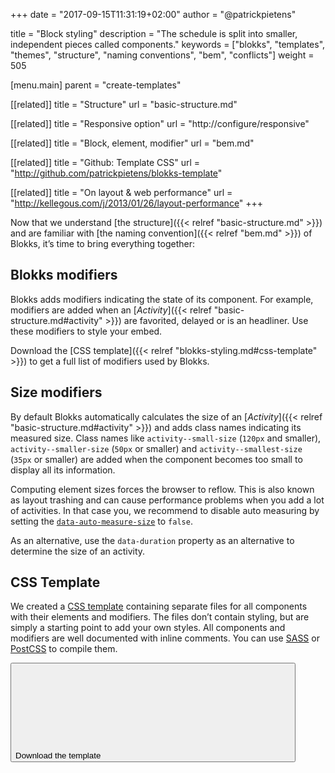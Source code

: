 +++
date            = "2017-09-15T11:31:19+02:00"
author          = "@patrickpietens"

title           = "Block styling"
description     = "The schedule is split into smaller, independent pieces called components."
keywords        = ["blokks", "templates", "themes", "structure", "naming conventions", "bem", "conflicts"]
weight          = 505

[menu.main]
parent          = "create-templates"

[[related]]
title = "Structure"
url = "basic-structure.md"

[[related]]
title = "Responsive option"
url = "http://configure/responsive"

[[related]]
title = "Block, element, modifier"
url = "bem.md"

[[related]]
title = "Github: Template CSS"
url = "http://github.com/patrickpietens/blokks-template"

[[related]]
title = "On layout & web performance"
url = "http://kellegous.com/j/2013/01/26/layout-performance"
+++

Now that we understand [the structure]({{< relref "basic-structure.md" >}}) and are familiar with [the naming convention]({{< relref "bem.md" >}}) of Blokks, it’s time to bring everything together:

## Blokks modifiers
Blokks adds modifiers indicating the state of its component. For example, modifiers are added when an [*Activity*]({{< relref "basic-structure.md#activity" >}}) are favorited, delayed or is an headliner. Use these modifiers to style your embed. 

<span class='note'>Download the [CSS template]({{< relref "blokks-styling.md#css-template" >}}) to get a full list of modifiers used by Blokks.</span>

## Size modifiers
By default Blokks automatically calculates the size of an [*Activity*]({{< relref "basic-structure.md#activity" >}}) and adds class names indicating its measured size. Class names like `activity--small-size` (`120px` and smaller), `activity--smaller-size` (`50px` or smaller) and `activity--smallest-size` (`35px` or smaller) are added when the component becomes too small to display all its information. 

Computing element sizes forces the browser to reflow. This is also known as layout trashing and can cause performance problems when you add a lot of activities. In that case you, we recommend to disable auto measuring by setting the [`data-auto-measure-size`](http://configure/measuring-size) to `false`.

<span class='note'>As an alternative, use the `data-duration` property as an alternative to determine the size of an activity.</span>

## CSS Template
We created a [CSS template](http://github.com/patrickpietens/blokks-template) containing separate files for all components with their elements and modifiers. The files don’t contain styling, but are simply a starting point to add your own styles. All components and modifiers are well documented with inline comments. You can use [SASS](http://sass-lang.com/) or [PostCSS](http://postcss.org/) to compile them.

[<button>Download the template <svg><use href="images/sprite.svg#arrow-next"></use></svg></button>](http://github.com/patrickpietens/blokks-template)